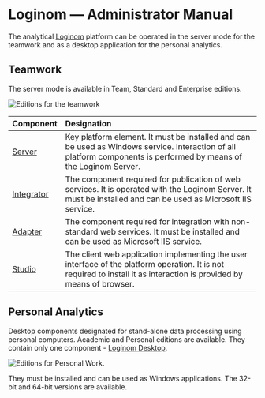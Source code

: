 # Loginom — Administrator Manual

The analytical [Loginom](https://loginom.ru) platform can be operated in the server mode for the teamwork and as a desktop application for the personal analytics.

## Teamwork

The server mode is available in Team, Standard and Enterprise editions.

![Editions for the teamwork](./lg_group.svg)

| Component | Designation |
|:----------|:-----------|
| [Server](./server/README.md) | Key platform element. It must be installed and can be used as Windows service. Interaction of all platform components is performed by means of the Loginom Server. |
| [Integrator](./integrator/README.md) | The component required for publication of web services. It is operated with the Loginom Server. It must be installed and can be used as Microsoft IIS service. |
| [Adapter](./adapter/README.md) | The component required for integration with non-standard web services. It must be installed and can be used as Microsoft IIS service. |
| [Studio](./studio/README.md) | The client web application implementing the user interface of the platform operation. It is not required to install it as interaction is provided by means of browser. |

## Personal Analytics

Desktop components designated for stand-alone data processing using personal computers. Academic and Personal editions are available. They contain only one component - [Loginom Desktop](./desktop/README.md).

![Editions for Personal Work.](./lg_personal.svg)

They must be installed and can be used as Windows applications. The 32-bit and 64-bit versions are available.
